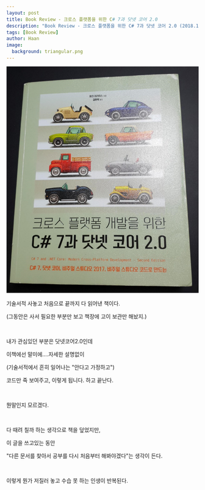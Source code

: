 ```yaml
---
layout: post
title: Book Review - 크로스 플랫폼을 위한 C# 7과 닷넷 코어 2.0
description: "Book Review - 크로스 플랫폼을 위한 C# 7과 닷넷 코어 2.0 (2018.12.04)" 
tags: [Book Review]
author: Haan
image:
  background: triangular.png
---
```

<img src="/assets/img/dotnetcore.jpg">
<br/>
<p>기술서적 사놓고 처음으로 끝까지 다 읽어낸 책이다.</p>
<p>(그동안은 사서 필요한 부분만 보고 책장에 고이 보관만 해놨지.)</p>
<br/>
<p>내가 관심있던 부분은 닷넷코어2.0인데</p>
<p>이책에선 말미에….자세한 설명없이 </p>
<p>(기술서적에서 흔히 일어나는 "안다고 가정하고") </p>
<p>코드만 죽 보여주고, 이렇게 됩니다. 하고 끝난다.</p>
<br/>
<p>뭔말인지 모르겠다.</p>
<br/>
<p>다 때려 칠까 하는 생각으로 책을 덮었지만,</p>
<p>이 글을 쓰고있는 동안 </p>
<p>"다른 문서를 찾아서 공부를 다시 처음부터 해봐야겠다"는 생각이 든다.</p>
<br/>
<p>이렇게 뭔가 저질러 놓고 수습 못 하는 인생이 반복된다. </p>
